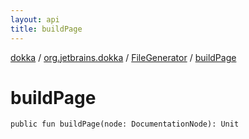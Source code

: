 ```yaml
---
layout: api
title: buildPage
---
```

[dokka](../../index.html) / [org.jetbrains.dokka](../index.html) / [FileGenerator](index.html) / [buildPage](buildPage.html)


# buildPage



```
public fun buildPage(node: DocumentationNode): Unit
```

